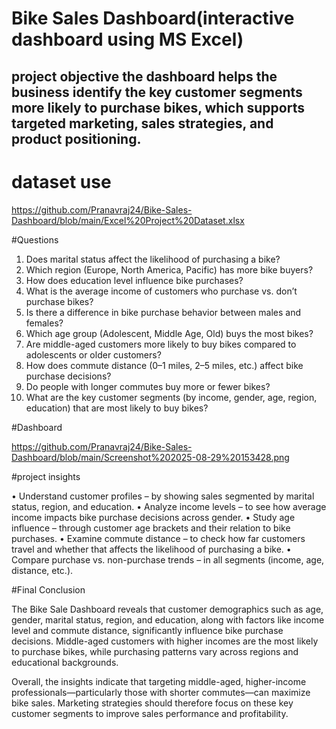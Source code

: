 # Bike Sales Dashboard(interactive dashboard using MS Excel)
## project objective the dashboard helps the business identify the key customer segments more likely to purchase bikes, which supports targeted marketing, sales strategies, and product positioning.
# dataset use
https://github.com/Pranavraj24/Bike-Sales-Dashboard/blob/main/Excel%20Project%20Dataset.xlsx

#Questions 

1.	Does marital status affect the likelihood of purchasing a bike?
2.	Which region (Europe, North America, Pacific) has more bike buyers?
3.	How does education level influence bike purchases?
4.	What is the average income of customers who purchase vs. don’t purchase bikes?
5.	Is there a difference in bike purchase behavior between males and females?
6.	Which age group (Adolescent, Middle Age, Old) buys the most bikes?
7.	Are middle-aged customers more likely to buy bikes compared to adolescents or older customers?
8.	How does commute distance (0–1 miles, 2–5 miles, etc.) affect bike purchase decisions?
9.	Do people with longer commutes buy more or fewer bikes?
10.	What are the key customer segments (by income, gender, age, region, education) that are most likely to buy bikes?

#Dashboard

https://github.com/Pranavraj24/Bike-Sales-Dashboard/blob/main/Screenshot%202025-08-29%20153428.png

#project insights

•  Understand customer profiles – by showing sales segmented by marital status, region, and education.
•  Analyze income levels – to see how average income impacts bike purchase decisions across gender.
•  Study age influence – through customer age brackets and their relation to bike purchases.
•  Examine commute distance – to check how far customers travel and whether that affects the likelihood of purchasing a bike.
•  Compare purchase vs. non-purchase trends – in all segments (income, age, distance, etc.).

#Final Conclusion

The Bike Sale Dashboard reveals that customer demographics such as age, gender, marital status, region, and education, along with factors like income level and commute distance, significantly influence bike purchase decisions. Middle-aged customers with higher incomes are the most likely to purchase bikes, while purchasing patterns vary across regions and educational backgrounds.

Overall, the insights indicate that targeting middle-aged, higher-income professionals—particularly those with shorter commutes—can maximize bike sales. Marketing strategies should therefore focus on these key customer segments to improve sales performance and profitability.

